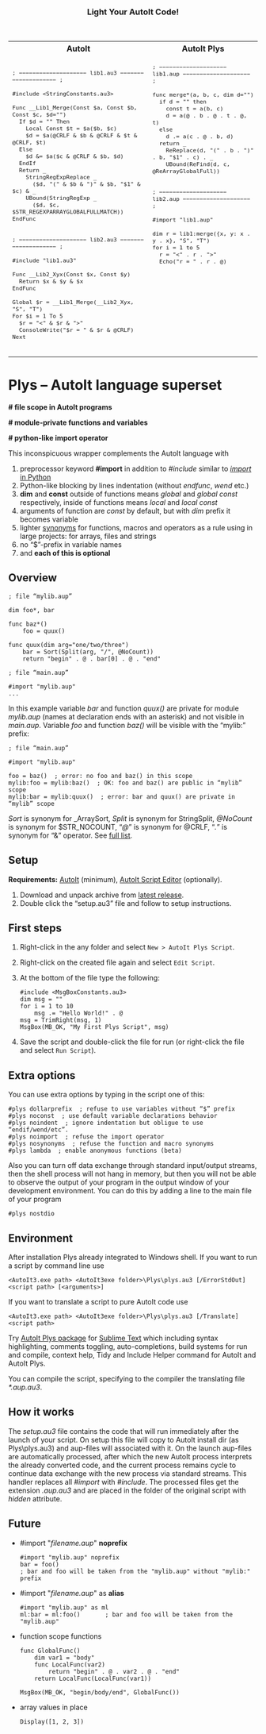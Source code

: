 ﻿<div align="center">
<h3>Light Your AutoIt Code!</h3>
<br>

<table>
<tr><th>AutoIt</th><th>AutoIt Plys</th></tr>
<tr align="left"><td><sub>

```autoit
; −−−−−−−−−−−−−−−−−−−− lib1.au3 −−−−−−−−−−−−−−−−−−−− ;

#include <StringConstants.au3>

Func __Lib1_Merge(Const $a, Const $b, Const $c, $d="")
  If $d = "" Then
    Local Const $t = $a($b, $c)
    $d = $a(@CRLF & $b & @CRLF & $t & @CRLF, $t)
  Else
    $d &= $a($c & @CRLF & $b, $d)
  EndIf
  Return _
    StringRegExpReplace _
      ($d, "(" & $b & ")" & $b, "$1" & $c) & _
    UBound(StringRegExp _
      ($d, $c, $STR_REGEXPARRAYGLOBALFULLMATCH))
EndFunc


; −−−−−−−−−−−−−−−−−−−− lib2.au3 −−−−−−−−−−−−−−−−−−−− ;

#include "lib1.au3"

Func __Lib2_Xyx(Const $x, Const $y)
  Return $x & $y & $x
EndFunc

Global $r = __Lib1_Merge(__Lib2_Xyx, "S", "T")
For $i = 1 To 5
  $r = "<" & $r & ">"
  ConsoleWrite("$r = " & $r & @CRLF)
Next
```

</sub></td><td><sub>

```autoit
; −−−−−−−−−−−−−−−−−−−− lib1.aup −−−−−−−−−−−−−−−−−−−− ;

func merge*(a, b, c, dim d="")
  if d = "" then
    const t = a(b, c)
    d = a(@ . b . @ . t . @, t)
  else
    d .= a(c . @ . b, d)
  return _
    ReReplace(d, "(" . b . ")" . b, "$1" . c) . _
    UBound(ReFind(d, c, @ReArrayGlobalFull))


; −−−−−−−−−−−−−−−−−−−− lib2.aup −−−−−−−−−−−−−−−−−−−− ;

#import "lib1.aup"

dim r = lib1:merge({x, y: x . y . x}, "S", "T")
for i = 1 to 5
  r = "<" . r . ">"
  Echo("r = " . r . @)













```

</sub></td></tr>
</table>
</div>

# Plys – AutoIt language superset

<p><strong># file scope in AutoIt programs</strong></p>

<p><strong># module-private functions and variables</strong></p>

<p><strong># python-like import operator</strong></p>


This inconspicuous wrapper complements the AutoIt language with

1. preprocessor keyword **#import** in addition to *#include* similar to [*import* in Python](https://en.wikibooks.org/wiki/Python_Programming/Modules#Importing_a_Module)
1. Python-like blocking by lines indentation (without *endfunc*, *wend* etc.)
1. **dim** and **const** outside of functions means *global* and *global const* respectively, inside of functions means *local* and *local const*
1. arguments of function are *const* by default, but with *dim* prefix it becomes variable
1. lighter [synonyms](synonyms.md) for functions, macros and operators as a rule using in large projects: for arrays, files and strings
1. no “$”-prefix in variable names
1. and **each of this is optional**


## Overview

```autoit
; file “mylib.aup”

dim foo*, bar

func baz*()
    foo = quux()

func quux(dim arg="one/two/three")
    bar = Sort(Split(arg, "/", @NoCount))
    return "begin" . @ . bar[0] . @ . "end"
```

```autoit
; file “main.aup”

#import "mylib.aup"
...
```

In this example variable *bar* and function *quux()* are private for module *mylib.aup* (names at declaration ends with an asterisk) and not visible in *main.aup*. Variable *foo* and function *baz()* will be visible with the “mylib:” prefix:

```autoit
; file “main.aup”

#import "mylib.aup"

foo = baz()  ; error: no foo and baz() in this scope
mylib:foo = mylib:baz()  ; OK: foo and baz() are public in “mylib” scope
mylib:bar = mylib:quux()  ; error: bar and quux() are private in “mylib” scope
```

*Sort* is synonym for \_ArraySort, *Split* is synonym for StringSplit, *@NoCount* is synonym for $STR_NOCOUNT, “*@*” is synonym for @CRLF, “*.*” is synonym for “&” operator. See [full list](synonyms.md).


## Setup

**Requirements:** [AutoIt](https://www.autoitscript.com/site/autoit/downloads/) (minimum), [AutoIt Script Editor](https://www.autoitscript.com/site/autoit-script-editor/downloads/) (optionally).


1. Download and unpack archive from [latest release](https://github.com/NSUSpray/Plys/releases/latest).
1. Double click the “setup.au3” file and follow to setup instructions.


## First steps

1. Right-click in the any folder and select `New > AutoIt Plys Script`.
1. Right-click on the created file again and select `Edit Script`.
1. At the bottom of the file type the following:

    ```autoit
    #include <MsgBoxConstants.au3>
    dim msg = ""
    for i = 1 to 10
        msg .= "Hello World!" . @
    msg = TrimRight(msg, 1)
    MsgBox(MB_OK, "My First Plys Script", msg)
    ```

1. Save the script and double-click the file for run (or right-click the file and select `Run Script`).


## Extra options

You can use extra options by typing in the script one of this:

```autoit
#plys dollarprefix  ; refuse to use variables without “$” prefix
#plys noconst  ; use default variable declarations behavior
#plys noindent  ; ignore indentation but obligue to use “endif/wend/etc”.
#plys noimport  ; refuse the import operator
#plys nosynonyms  ; refuse the function and macro synonyms
#plys lambda  ; enable anonymous functions (beta)
```

Also you can turn off data exchange through standard input/output streams, then the shell process will not hang in memory, but then you will not be able to observe the output of your program in the output window of your development environment. You can do this by adding a line to the main file of your program

```autoit
#plys nostdio
```


## Environment

After installation Plys already integrated to Windows shell. If you want to run a script by command line use

```<AutoIt3.exe path> <AutoIt3exe folder>\Plys\plys.au3 [/ErrorStdOut] <script path> [<arguments>]```

If you want to translate a script to pure AutoIt code use

```<AutoIt3.exe path> <AutoIt3exe folder>\Plys\plys.au3 [/Translate] <script path>```

Try [AutoIt Plys package](https://github.com/NSUSpray/AutoItPlysSublime) for [Sublime Text](https://www.sublimetext.com/) which including syntax highlighting, comments toggling, auto-completions, build systems for run and compile, context help, Tidy and Include Helper command for AutoIt and AutoIt Plys.

You can compile the script, specifying to the compiler the translating file *\*.aup.au3*.


## How it works

The *setup.au3* file contains the code that will run immediately after the launch of your script. On setup this file will copy to AutoIt install dir (as Plys\plys.au3) and aup-files will associated with it. On the launch aup-files are automatically processed, after which the new AutoIt process interprets the already converted code, and the current process remains cycle to continue data exchange with the new process via standard streams. This handler replaces all *#import* with *#include*. The processed files get the extension *.aup.au3* and are placed in the folder of the original script with *hidden* attribute.


## Future

* \#import "*filename.aup*" **noprefix**

    ```autoit
    #import "mylib.aup" noprefix
    bar = foo()
    ; bar and foo will be taken from the "mylib.aup" without "mylib:" prefix
    ```

* \#import "*filename.aup*" as **alias**

    ```autoit
    #import "mylib.aup" as ml
    ml:bar = ml:foo()       ; bar and foo will be taken from the "mylib.aup"
    ```

* function scope functions

    ```autoit
    func GlobalFunc()
        dim var1 = "body"
        func LocalFunc(var2)
            return "begin" . @ . var2 . @ . "end"
        return LocalFunc(LocalFunc(var1))

    MsgBox(MB_OK, "begin/body/end", GlobalFunc())
    ```

* array values in place

    ```autoit
    Display([1, 2, 3])
    ```